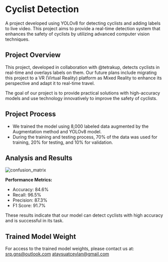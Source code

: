 # Cyclist Detection

A project developed using YOLOv8 for detecting cyclists and adding labels to live video. This project aims to provide a real-time detection system that enhances the safety of cyclists by utilizing advanced computer vision techniques.

## Project Overview

This project, developed in collaboration with @tetrakup, detects cyclists in real-time and overlays labels on them. Our future plans include migrating this project to a VR (Virtual Reality) platform as Mixed Reality to enhance its perspective and adapt it to real-time travel.

The goal of our project is to provide practical solutions with high-accuracy models and use technology innovatively to improve the safety of cyclists.

## Project Process

- We trained the model using 8,000 labeled data augmented by the Augmentation method and YOLOv8 model.
- During the training and testing process, 70% of the data was used for training, 20% for testing, and 10% for validation.

## Analysis and Results
![confusion_matrix](https://github.com/serapgunes/Cyclist-Detection/assets/143429870/cbd8f29c-0dfc-4d85-918f-6325869c75e9)

**Performance Metrics:**
- Accuracy: 84.6%
- Recall: 96.5%
- Precision: 87.3%
- F1 Score: 91.7%


These results indicate that our model can detect cyclists with high accuracy and is successful in its task.

## Trained Model Weight
For access to the trained model weights, please contact us at:
srp.gns@outlook.com
ataysuatceylan@gmail.com
